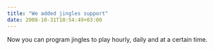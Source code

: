 ```yaml
---
title: "We added jingles support"
date: 2008-10-31T10:54:49+03:00
---
```


Now you can program jingles to play hourly, daily and at a certain time.